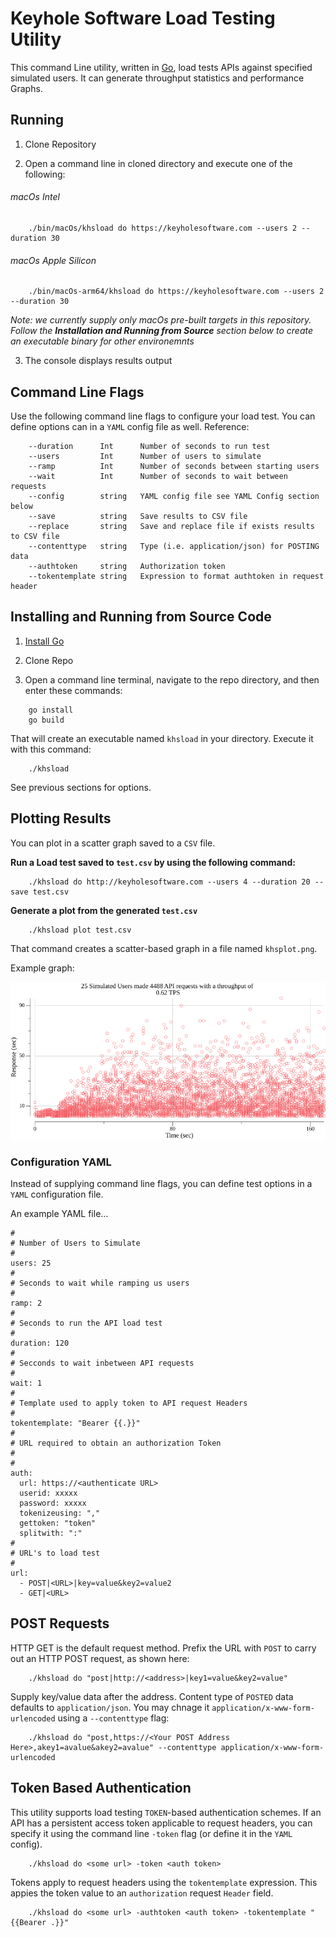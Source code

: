 # Keyhole Software Load Testing Utility

This command Line utility, written in [Go](https://go.dev),  load tests APIs against specified simulated users. 
It can generate throughput statistics and performance Graphs. 

## Running 

1. Clone Repository 

2. Open a command line in cloned directory and execute one of the following:

###### macOs Intel

```
    ./bin/macOs/khsload do https://keyholesoftware.com --users 2 --duration 30 
```

###### macOs Apple Silicon

```
    ./bin/macOs-arm64/khsload do https://keyholesoftware.com --users 2 --duration 30 
```
*Note: we currently supply only macOs pre-built targets in this repository. 
Follow the __Installation and Running from Source__ section below to create an executable 
binary for other environemnts* 


3. The console displays results output 

## Command Line Flags 

Use the following command line flags to configure your load test. 
You can define options can in a `YAML` config file as well. Reference: 

```
    --duration      Int      Number of seconds to run test
    --users         Int      Number of users to simulate 
    --ramp          Int      Number of seconds between starting users
    --wait          Int      Number of seconds to wait between requests  
    --config        string   YAML config file see YAML Config section below
    --save          string   Save results to CSV file
    --replace       string   Save and replace file if exists results to CSV file
    --contenttype   string   Type (i.e. application/json) for POSTING data
    --authtoken     string   Authorization token 
    --tokentemplate string   Expression to format authtoken in request header
```
## Installing and Running from Source Code

1. [Install Go](https://go.dev/doc/install) 

2. Clone Repo 

3. Open a command line terminal, navigate to the repo directory, and then enter these commands:

```
    go install
    go build  
```

That will create an executable named `khsload` in your directory. 
Execute it with this command: 

```
    ./khsload 
```
See previous sections for options.

## Plotting Results 

You can plot in a scatter graph saved to a `CSV` file.  

**Run a Load test saved to `test.csv` by using the following command:**

```
    ./khsload do http://keyholesoftware.com --users 4 --duration 20 --save test.csv 
```

**Generate a plot from the generated `test.csv`**

```
    ./khsload plot test.csv
```

That command creates a scatter-based graph in a file named `khsplot.png`. 

Example graph:

![](khsplot.png)

### Configuration YAML 

Instead of supplying command line flags, you can define test options in a `YAML` configuration file. 

An example YAML file...
```
#
# Number of Users to Simulate 
#
users: 25
#
# Seconds to wait while ramping us users
#
ramp: 2
#
# Seconds to run the API load test
#
duration: 120
#
# Secconds to wait inbetween API requests
#
wait: 1
#
# Template used to apply token to API request Headers
#
tokentemplate: "Bearer {{.}}"
#
# URL required to obtain an authorization Token
#
# 
auth:
  url: https://<authenticate URL>
  userid: xxxxx
  password: xxxxx
  tokenizeusing: ","
  gettoken: "token"
  splitwith: ":"
#
# URL's to load test
#
url:
  - POST|<URL>|key=value&key2=value2
  - GET|<URL>

```
## POST Requests 
HTTP GET is the default request method. Prefix the URL with `POST` to carry 
out an HTTP POST request, as shown here:

```
    ./khsload do "post|http://<address>|key1=value&key2=value"
```
Supply key/value data after the address. 
Content type of `POSTED` data defaults to `application/json`. 
You may chnage it `application/x-www-form-urlencoded` using a `--contenttype` flag:


```
    ./khsload do "post,https://<Your POST Address Here>,akey1=avalue&akey2=avalue" --contenttype application/x-www-form-urlencoded
```


## Token Based Authentication 
This utility supports load testing `TOKEN`-based authentication schemes. 
If an API has a persistent access token applicable to request headers,
you can specify it using the command line `-token` flag (or define it in the `YAML` config). 

```
    ./khsload do <some url> -token <auth token>
```

Tokens apply to request headers using the `tokentemplate` expression. 
This appies the token value to an `authorization` request `Header` field. 

``` 
    ./khsload do <some url> -authtoken <auth token> -tokentemplate "{{Bearer .}}"
```










